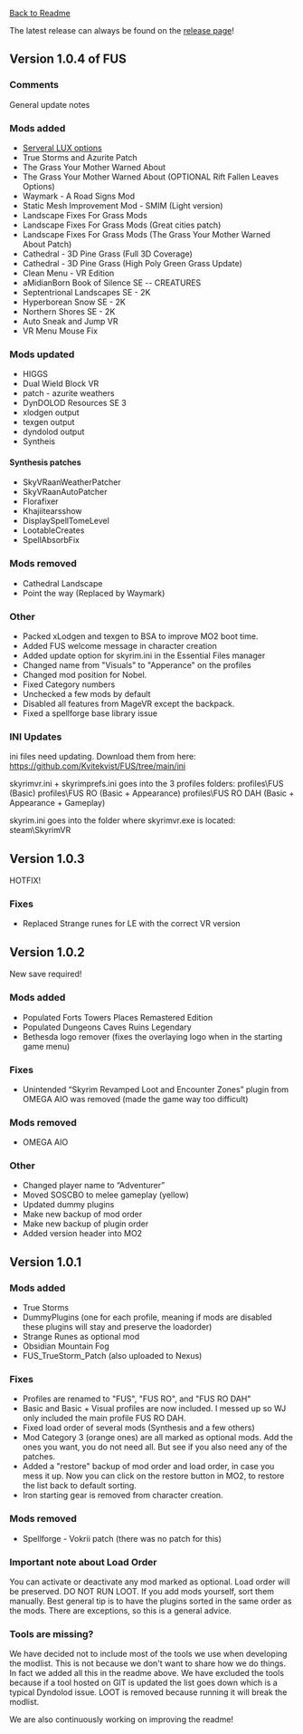 [Back to Readme](https://github.com/Kvitekvist/FUS/blob/main/README.md)

The latest release can always be found on the [release page](https://github.com/Kvitekvist/FUS/releases)!

## Version 1.0.4 of FUS

### Comments
General update notes

### Mods added
+ [Serveral LUX options](https://github.com/Kvitekvist/FUS/wiki/LUX-optoinal-mods)
+ True Storms and Azurite Patch
+ The Grass Your Mother Warned About
+ The Grass Your Mother Warned About (OPTIONAL Rift Fallen Leaves Options)
+ Waymark - A Road Signs Mod
+ Static Mesh Improvement Mod - SMIM (Light version)
+ Landscape Fixes For Grass Mods
+ Landscape Fixes For Grass Mods (Great cities patch)
+ Landscape Fixes For Grass Mods (The Grass Your Mother Warned About Patch)
+ Cathedral - 3D Pine Grass (Full 3D Coverage)
+ Cathedral - 3D Pine Grass (High Poly Green Grass Update)
+ Clean Menu - VR Edition
+ aMidianBorn Book of Silence SE -- CREATURES
+ Septentrional Landscapes SE - 2K
+ Hyperborean Snow SE - 2K
+ Northern Shores SE - 2K
+ Auto Sneak and Jump VR
+ VR Menu Mouse Fix

### Mods updated
+ HIGGS
+ Dual Wield Block VR
+ patch - azurite weathers
+ DynDOLOD Resources SE 3
+ xlodgen output
+ texgen output
+ dyndolod output
+ Syntheis

#### Synthesis patches
+ SkyVRaanWeatherPatcher
+ SkyVRaanAutoPatcher
+ Florafixer
+ Khajiitearsshow
+ DisplaySpellTomeLevel
+ LootableCreates
+ SpellAbsorbFix

### Mods removed
+ Cathedral Landscape
+ Point the way (Replaced by Waymark)

### Other
+ Packed xLodgen and texgen to BSA to improve MO2 boot time.
+ Added FUS welcome message in character creation
+ Added update option for skyrim.ini in the Essential Files manager
+ Changed name from "Visuals" to "Apperance" on the profiles
+ Changed mod position for Nobel.
+ Fixed Category numbers
+ Unchecked a few mods by default
+ Disabled all features from MageVR except the backpack.
+ Fixed a spellforge base library issue

### INI Updates
ini files need updating.
Download them from here:
https://github.com/Kvitekvist/FUS/tree/main/ini

skyrimvr.ini + skyrimprefs.ini goes into the 3 profiles folders:
profiles\FUS (Basic)
profiles\FUS RO (Basic + Appearance)
profiles\FUS RO DAH (Basic + Appearance + Gameplay)

skyrim.ini goes into the folder where skyrimvr.exe is located: steam\SkyrimVR

## Version 1.0.3

HOTFIX!

### Fixes
+ Replaced Strange runes for LE with the correct VR version

## Version 1.0.2

New save required!

### Mods added

+ Populated Forts Towers Places Remastered Edition
+ Populated Dungeons Caves Ruins Legendary
+ Bethesda logo remover (fixes the overlaying logo when in the starting game menu)

### Fixes

+ Unintended “Skyrim Revamped Loot and Encounter Zones” plugin from OMEGA AIO was removed (made the game way too difficult)

### Mods removed

+ OMEGA AIO


### Other

+ Changed player name to “Adventurer”
+ Moved SOSCBO to melee gameplay (yellow)
+ Updated dummy plugins
+ Make new backup of mod order
+ Make new backup of plugin order
+ Added version header into MO2

## Version 1.0.1

### Mods added

+ True Storms
+ DummyPlugins (one for each profile, meaning if mods are disabled these plugins will stay and preserve the loadorder)
+ Strange Runes as optional mod
+ Obsidian Mountain Fog
+ FUS_TrueStorm_Patch (also uploaded to Nexus)


### Fixes

+ Profiles are renamed to "FUS", "FUS RO", and "FUS RO DAH"
+ Basic and Basic + Visual profiles are now included. I messed up so WJ only included the main profile FUS RO DAH.
+ Fixed load order of several mods (Synthesis and a few others)
+ Mod Category 3 (orange ones) are all marked as optional mods. Add the ones you want, you do not need all. But see if you also need any of the patches.
+ Added a "restore" backup of mod order and load order, in case you mess it up. Now you can click on the restore button in MO2, to restore the list back to default sorting.
+ Iron starting gear is removed from character creation.

### Mods removed

- Spellforge - Vokrii patch (there was no patch for this)

### Important note about Load Order
You can activate or deactivate any mod marked as optional. Load order will be preserved. DO NOT RUN LOOT. If you add mods yourself, sort them manually. Best general tip is to have the plugins sorted in the same order as the mods. There are exceptions, so this is a general advice.

### Tools are missing?
We have decided not to include most of the tools we use when developing the modlist. This is not because we don't want to share how we do things. In fact we added all this in the readme above. We have excluded the tools because if a tool hosted on GIT is updated the list goes down which is a typical Dyndolod issue. LOOT is removed because running it will break the modlist. 

We are also continuously working on improving the readme!